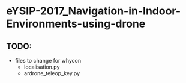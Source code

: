 # eYSIP-2017_Navigation-in-Indoor-Environments-using-drone

## TODO:
* files to change for whycon
    * localisation.py
    * ardrone_teleop_key.py
    